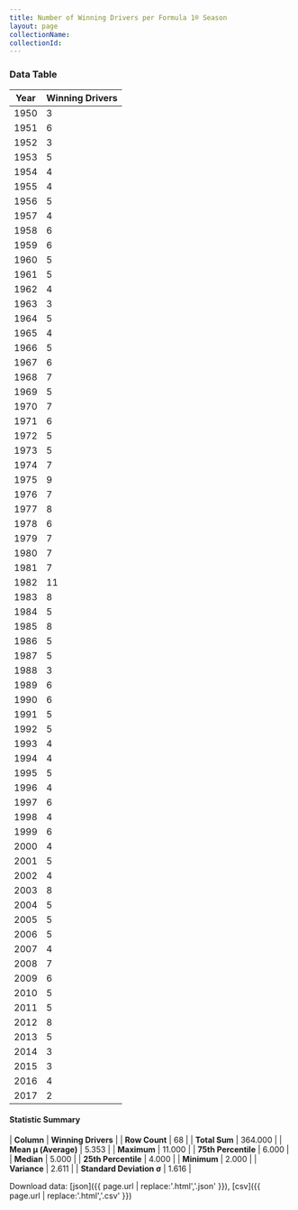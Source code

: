 ```yaml
---
title: Number of Winning Drivers per Formula 1® Season
layout: page
collectionName: 
collectionId: 
---
```




<canvas id="chart" width="400" height="180"></canvas>
<script>
var data = {
    "datasets": [
        {
            "backgroundColor": [
                "#9C8E8D",
                "#9C8E8D",
                "#9C8E8D",
                "#9C8E8D",
                "#9C8E8D",
                "#9C8E8D",
                "#9C8E8D",
                "#9C8E8D",
                "#9C8E8D",
                "#9C8E8D",
                "#9C8E8D",
                "#9C8E8D",
                "#9C8E8D",
                "#9C8E8D",
                "#9C8E8D",
                "#9C8E8D",
                "#9C8E8D",
                "#9C8E8D",
                "#9C8E8D",
                "#9C8E8D",
                "#9C8E8D",
                "#9C8E8D",
                "#9C8E8D",
                "#9C8E8D",
                "#9C8E8D",
                "#9C8E8D",
                "#9C8E8D",
                "#9C8E8D",
                "#9C8E8D",
                "#9C8E8D",
                "#9C8E8D",
                "#9C8E8D",
                "#9C8E8D",
                "#9C8E8D",
                "#9C8E8D",
                "#9C8E8D",
                "#9C8E8D",
                "#9C8E8D",
                "#9C8E8D",
                "#9C8E8D",
                "#9C8E8D",
                "#9C8E8D",
                "#9C8E8D",
                "#9C8E8D",
                "#9C8E8D",
                "#9C8E8D",
                "#9C8E8D",
                "#9C8E8D",
                "#9C8E8D",
                "#9C8E8D",
                "#9C8E8D",
                "#9C8E8D",
                "#9C8E8D",
                "#9C8E8D",
                "#9C8E8D",
                "#9C8E8D",
                "#9C8E8D",
                "#9C8E8D",
                "#9C8E8D",
                "#9C8E8D",
                "#9C8E8D",
                "#9C8E8D",
                "#9C8E8D",
                "#9C8E8D",
                "#9C8E8D",
                "#9C8E8D",
                "#9C8E8D",
                "#9C8E8D"
            ],
            "borderColor": [
                "#1D181E",
                "#1D181E",
                "#1D181E",
                "#1D181E",
                "#1D181E",
                "#1D181E",
                "#1D181E",
                "#1D181E",
                "#1D181E",
                "#1D181E",
                "#1D181E",
                "#1D181E",
                "#1D181E",
                "#1D181E",
                "#1D181E",
                "#1D181E",
                "#1D181E",
                "#1D181E",
                "#1D181E",
                "#1D181E",
                "#1D181E",
                "#1D181E",
                "#1D181E",
                "#1D181E",
                "#1D181E",
                "#1D181E",
                "#1D181E",
                "#1D181E",
                "#1D181E",
                "#1D181E",
                "#1D181E",
                "#1D181E",
                "#1D181E",
                "#1D181E",
                "#1D181E",
                "#1D181E",
                "#1D181E",
                "#1D181E",
                "#1D181E",
                "#1D181E",
                "#1D181E",
                "#1D181E",
                "#1D181E",
                "#1D181E",
                "#1D181E",
                "#1D181E",
                "#1D181E",
                "#1D181E",
                "#1D181E",
                "#1D181E",
                "#1D181E",
                "#1D181E",
                "#1D181E",
                "#1D181E",
                "#1D181E",
                "#1D181E",
                "#1D181E",
                "#1D181E",
                "#1D181E",
                "#1D181E",
                "#1D181E",
                "#1D181E",
                "#1D181E",
                "#1D181E",
                "#1D181E",
                "#1D181E",
                "#1D181E",
                "#1D181E"
            ],
            "borderWidth": 1,
            "data": [
                3.0,
                6.0,
                3.0,
                5.0,
                4.0,
                4.0,
                5.0,
                4.0,
                6.0,
                6.0,
                5.0,
                5.0,
                4.0,
                3.0,
                5.0,
                4.0,
                5.0,
                6.0,
                7.0,
                5.0,
                7.0,
                6.0,
                5.0,
                5.0,
                7.0,
                9.0,
                7.0,
                8.0,
                6.0,
                7.0,
                7.0,
                7.0,
                11.0,
                8.0,
                5.0,
                8.0,
                5.0,
                5.0,
                3.0,
                6.0,
                6.0,
                5.0,
                5.0,
                4.0,
                4.0,
                5.0,
                4.0,
                6.0,
                4.0,
                6.0,
                4.0,
                5.0,
                4.0,
                8.0,
                5.0,
                5.0,
                5.0,
                4.0,
                7.0,
                6.0,
                5.0,
                5.0,
                8.0,
                5.0,
                3.0,
                3.0,
                4.0,
                2.0
            ],
            "label": "Winning Drivers"
        }
    ],
    "labels": [
        "1950",
        "1951",
        "1952",
        "1953",
        "1954",
        "1955",
        "1956",
        "1957",
        "1958",
        "1959",
        "1960",
        "1961",
        "1962",
        "1963",
        "1964",
        "1965",
        "1966",
        "1967",
        "1968",
        "1969",
        "1970",
        "1971",
        "1972",
        "1973",
        "1974",
        "1975",
        "1976",
        "1977",
        "1978",
        "1979",
        "1980",
        "1981",
        "1982",
        "1983",
        "1984",
        "1985",
        "1986",
        "1987",
        "1988",
        "1989",
        "1990",
        "1991",
        "1992",
        "1993",
        "1994",
        "1995",
        "1996",
        "1997",
        "1998",
        "1999",
        "2000",
        "2001",
        "2002",
        "2003",
        "2004",
        "2005",
        "2006",
        "2007",
        "2008",
        "2009",
        "2010",
        "2011",
        "2012",
        "2013",
        "2014",
        "2015",
        "2016",
        "2017"
    ]
};
var options = {
  legend: {
    display: false
  },
  scales: {
    xAxes: [{
      ticks: {
        beginAtZero: true,
        maxRotation: 180,
        display: window.innerWidth > 800
      }
    }],
    yAxes: [{
      ticks: {
        beginAtZero: true
      }
    }]
  },
  onResize: function(chart, size) {
    chart.options.scales.xAxes[0].ticks.display = size.width > 800;
  }
};
var chart = new Chart("chart", {
    data: data,
    type: 'bar',
    options: options
});
</script>



### Data Table

| Year | Winning Drivers |
|--|--|
| 1950 | 3 |
| 1951 | 6 |
| 1952 | 3 |
| 1953 | 5 |
| 1954 | 4 |
| 1955 | 4 |
| 1956 | 5 |
| 1957 | 4 |
| 1958 | 6 |
| 1959 | 6 |
| 1960 | 5 |
| 1961 | 5 |
| 1962 | 4 |
| 1963 | 3 |
| 1964 | 5 |
| 1965 | 4 |
| 1966 | 5 |
| 1967 | 6 |
| 1968 | 7 |
| 1969 | 5 |
| 1970 | 7 |
| 1971 | 6 |
| 1972 | 5 |
| 1973 | 5 |
| 1974 | 7 |
| 1975 | 9 |
| 1976 | 7 |
| 1977 | 8 |
| 1978 | 6 |
| 1979 | 7 |
| 1980 | 7 |
| 1981 | 7 |
| 1982 | 11 |
| 1983 | 8 |
| 1984 | 5 |
| 1985 | 8 |
| 1986 | 5 |
| 1987 | 5 |
| 1988 | 3 |
| 1989 | 6 |
| 1990 | 6 |
| 1991 | 5 |
| 1992 | 5 |
| 1993 | 4 |
| 1994 | 4 |
| 1995 | 5 |
| 1996 | 4 |
| 1997 | 6 |
| 1998 | 4 |
| 1999 | 6 |
| 2000 | 4 |
| 2001 | 5 |
| 2002 | 4 |
| 2003 | 8 |
| 2004 | 5 |
| 2005 | 5 |
| 2006 | 5 |
| 2007 | 4 |
| 2008 | 7 |
| 2009 | 6 |
| 2010 | 5 |
| 2011 | 5 |
| 2012 | 8 |
| 2013 | 5 |
| 2014 | 3 |
| 2015 | 3 |
| 2016 | 4 |
| 2017 | 2 |

#### Statistic Summary

| **Column** | **Winning Drivers** |
| **Row Count** | 68 |
| **Total Sum** | 364.000 |
| **Mean μ (Average)** | 5.353 |
| **Maximum** | 11.000 |
| **75th Percentile** | 6.000 |
| **Median** | 5.000 |
| **25th Percentile** | 4.000 |
| **Minimum** | 2.000 |
| **Variance** | 2.611 |
| **Standard Deviation σ** | 1.616 |

Download data: [json]({{ page.url | replace:'.html','.json' }}), [csv]({{ page.url | replace:'.html','.csv' }})

